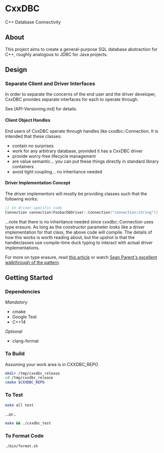 # CxxDBC

C++ Database Connectivity

## About

This project aims to create a general-purpose SQL database abstraction for C++, roughly analogous to JDBC for Java projects.

## Design

### Separate Client and Driver Interfaces

In order to separate the concerns of the end user and the driver developer, CxxDBC provides separate interfaces for each to operate through.

See [API-Versioning.md] for details.

#### Client Object Handles

End users of CxxDBC operate through handles like cxxdbc::Connection. It is intended that these classes:

* contain no surprises
* work for any arbitrary database, provided it has a CxxDBC driver
* provide worry-free lifecycle management
* are value semantic... you can put these things directly in standard library containers
* avoid tight coupling... no inheritance needed

#### Driver Implementation Concept

The driver implementors will mostly be providing classes such that the following works:

```cpp
// In driver-specific code
Connection connection(FoobarDbDriver::Connection("connection:string"));
```

...note that there is no inheritance needed since cxxdbc::Connection uses type erasure. As long as the constructor parameter *looks* like a driver implementation for that class, the above code will compile. The details of how this works is worth reading about, but the upshot is that the handleclasses use compile-time duck typing to interact with actual driver implementations.

For more on type erasure, read [this article](http://www.cplusplus.com/articles/oz18T05o/) or watch [Sean Parent's excellent walkthrough of the pattern](http://channel9.msdn.com/Events/GoingNative/2013/Inheritance-Is-The-Base-Class-of-Evil).

## Getting Started

### Dependencies

*Mandatory*
* cmake
* Google Test
* C++14

*Optional*
* clang-format

### To Build

Assuming your work area is in CXXDBC_REPO
```sh
mkdir /tmp/cxxdbc_release
cd /tmp/cxxdbc_release
cmake $CXXDBC_REPO
```

### To Test
```sh
make all test
```
...or...
```sh
make && ./cxxdbc_test
```

### To Format Code
```sh
./bin/format.sh
```
